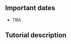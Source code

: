 <script>document.title = "Field Data";</script>

## Important dates

 - TBA

## Tutorial description
